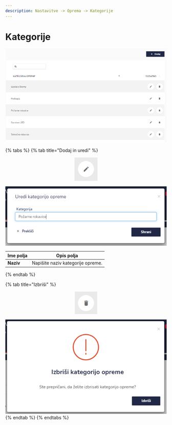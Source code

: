 ```yaml
---
description: Nastavitve -> Oprema -> Kategorije
---
```


# Kategorije

![](../../.gitbook/assets/N_9_oprema_1_kategorije_pogled.PNG)

{% tabs %}
{% tab title="Dodaj in uredi" %}
<div align="center"><img src="../../.gitbook/assets/Knjiga_ikona_pisalo (5).png" alt="Ikona za urejanje."></div>

![](<../../.gitbook/assets/N_9_oprema_1_kategorije_uredi (1).PNG>)

| Ime polja | Opis polja                        |
| --------- | --------------------------------- |
| **Naziv** | Napišite naziv kategorije opreme. |
{% endtab %}

{% tab title="Izbriši" %}
<div align="center"><img src="../../.gitbook/assets/Knjiga_ikona_izbris.png" alt="Ikona za brisanje."></div>

![](../../.gitbook/assets/N_9_oprema_1_kategorije_izbrisi.PNG)
{% endtab %}
{% endtabs %}

